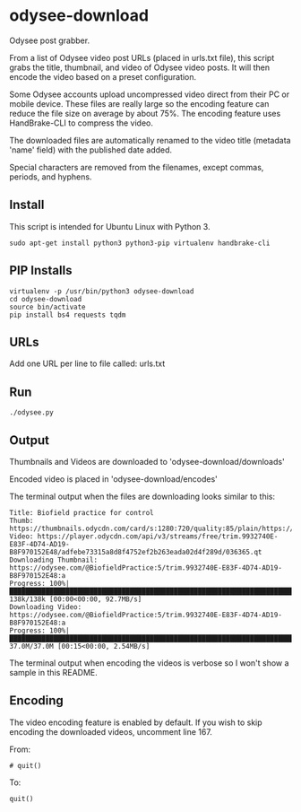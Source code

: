 # odysee-download
Odysee post grabber.

From a list of Odysee video post URLs (placed in urls.txt file), this script grabs the title, thumbnail, and video of Odysee video posts. It will then encode the video based on a preset configuration. 

Some Odysee accounts upload uncompressed video direct from their PC or mobile device. These files are really large so the encoding feature can reduce the file size on average by about 75%. The encoding feature uses HandBrake-CLI to compress the video.

The downloaded files are automatically renamed to the video title (metadata 'name' field) with the published date added. 

Special characters are removed from the filenames, except commas, periods, and hyphens.

## Install

This script is intended for Ubuntu Linux with Python 3.

```code
sudo apt-get install python3 python3-pip virtualenv handbrake-cli
```

## PIP Installs

```code
virtualenv -p /usr/bin/python3 odysee-download
cd odysee-download
source bin/activate
pip install bs4 requests tqdm
```

## URLs

Add one URL per line to file called: urls.txt

## Run

```code
./odysee.py
```

## Output

Thumbnails and Videos are downloaded to 'odysee-download/downloads'

Encoded video is placed in 'odysee-download/encodes'

The terminal output when the files are downloading looks similar to this:

```code
Title: Biofield practice for control
Thumb: https://thumbnails.odycdn.com/card/s:1280:720/quality:85/plain/https://thumbs.odycdn.com/a999bf52a6d85f4c441e3cee35a2b5c5.webp
Video: https://player.odycdn.com/api/v3/streams/free/trim.9932740E-E83F-4D74-AD19-B8F970152E48/adfebe73315a8d8f4752ef2b263eada02d4f289d/036365.qt
Downloading Thumbnail: https://odysee.com/@BiofieldPractice:5/trim.9932740E-E83F-4D74-AD19-B8F970152E48:a
Progress: 100%|█████████████████████████████████████████████████████████████████████████████████████| 138k/138k [00:00<00:00, 92.7MB/s]
Downloading Video: https://odysee.com/@BiofieldPractice:5/trim.9932740E-E83F-4D74-AD19-B8F970152E48:a
Progress: 100%|███████████████████████████████████████████████████████████████████████████████████| 37.0M/37.0M [00:15<00:00, 2.54MB/s]
```

The terminal output when encoding the videos is verbose so I won't show a sample in this README.

## Encoding

The video encoding feature is enabled by default. If you wish to skip encoding the downloaded videos, uncomment line 167.

From:

```code
# quit()
```

To:

```code
quit()
```
